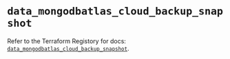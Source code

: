 # `data_mongodbatlas_cloud_backup_snapshot`

Refer to the Terraform Registory for docs: [`data_mongodbatlas_cloud_backup_snapshot`](https://www.terraform.io/docs/providers/mongodbatlas/d/cloud_backup_snapshot).
